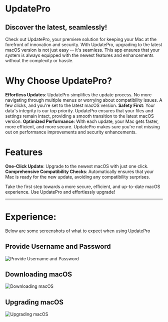 <!--upgrade update macOS reinstall-->

# UpdatePro
## Discover the latest, seamlessly!

Check out UpdatePro, your premiere solution for keeping your Mac at the forefront of innovation and security. With UpdatePro, upgrading to the latest macOS version is not just easy -- it's seamless. This app ensures that your system is always equipped with the newest features and enhancements without the complexity or hassle. 

# Why Choose UpdatePro?
**Effortless Updates**: UpdatePro simplifies the update process. No more navigating through multiple menus or worrying about compatibility issues. A few clicks, and you're set to the latest macOS version. 
**Safety First**: Your data's integrity is our top priority. UpdatePro ensures that your files and settings remain intact, providing a smooth transition to the latest macOS version. 
**Optimized Performance**: With each update, your Mac gets faster, more efficient, and more secure. UpdatePro makes sure you're not missing out on performance improvements and security enhancements. 

# Features
**One-Click Update**: Upgrade to the newest macOS with just one click. 
**Comprehensive Compatibility Checks**: Automatically ensures that your Mac is ready for the new update, avoiding any compatibility surprises. 

Take the first step towards a more secure, efficient, and up-to-date macOS experience. Use UpdatePro and effortlessly upgrade!

***

# Experience:

Below are some screenshots of what to expect when using UpdatePro

## Provide Username and Password
![Provide Username and Password](https://raw.githubusercontent.com/robjschroeder/SelfServicePolicyDescriptions/main/Images/UpdatePro/ProvideUsernamePassword.png)

## Downloading macOS
![Downloading macOS](https://raw.githubusercontent.com/robjschroeder/SelfServicePolicyDescriptions/main/Images/UpdatePro/DownloadingMacOS.png)

## Upgrading macOS
![Upgrading macOS](https://raw.githubusercontent.com/robjschroeder/SelfServicePolicyDescriptions/main/Images/UpdatePro/UpgradingMacOS.png)
